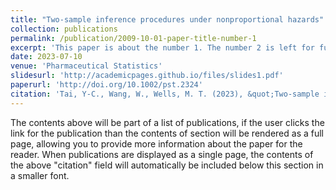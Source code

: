 ```yaml
---
title: "Two-sample inference procedures under nonproportional hazards"
collection: publications
permalink: /publication/2009-10-01-paper-title-number-1
excerpt: 'This paper is about the number 1. The number 2 is left for future work.'
date: 2023-07-10
venue: 'Pharmaceutical Statistics'
slidesurl: 'http://academicpages.github.io/files/slides1.pdf'
paperurl: 'http://doi.org/10.1002/pst.2324'
citation: 'Tai, Y-C., Wang, W., Wells, M. T. (2023), &quot;Two-sample inference procedures under nonproportional hazards,&quot; <i>Pharmaceutical Statistics</i>, 22(6), 1016-1030.'
---
```


The contents above will be part of a list of publications, if the user clicks the link for the publication than the contents of section will be rendered as a full page, allowing you to provide more information about the paper for the reader. When publications are displayed as a single page, the contents of the above "citation" field will automatically be included below this section in a smaller font.